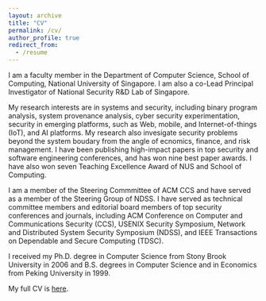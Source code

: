 ```yaml
---
layout: archive
title: "CV"
permalink: /cv/
author_profile: true
redirect_from:
  - /resume
---
```


I am a faculty member in the Department of Computer Science, School of Computing, National University of Singapore. I am also a co-Lead Principal Investigator of National Security R&D Lab of Singapore. 

My research interests are in systems and security, including binary program analysis, system provenance analysis, cyber security experimentation, security in emerging platforms, such as Web, mobile, and Internet-of-things (IoT), and AI platforms. My research also invesigate security problems beyond the system boudary from the angle of ecnomics, finance, and risk management. I have been publishing high-impact papers in top security and software engineering conferences, and has won nine best paper awards. I have also won seven Teaching Excellence Award of NUS and School of Computing.

I am a member of the Steering Commmittee of ACM CCS and have served as a member of the Steering Group of NDSS. I have served as technical committee members and editorial board members of top security conferences and journals, including ACM Conference on Computer and Communications Security (CCS), USENIX Security Symposium, Network and Distributed System Security Symposium (NDSS), and IEEE Transactions on Dependable and Secure Computing (TDSC). 

I received my Ph.D. degree in Computer Science from Stony Brook University in 2006 and B.S. degrees in Computer Science and in Economics from Peking University in 1999.


My full CV is [here](https://www.comp.nus.edu.sg/~liangzk/papers/liangzk-cv-full.pdf). 

<!--
{% include base_path %}

Education
======
* Ph.D in Version Control Theory, GitHub University, 2018 (expected)
* M.S. in Jekyll, GitHub University, 2014
* B.S. in GitHub, GitHub University, 2012

Work experience
======
* Spring 2024: Academic Pages Collaborator
  * GitHub University
  * Duties includes: Updates and improvements to template
  * Supervisor: The Users


Publications
=====
  <ul>{% for post in site.publications reversed %}
    {% include archive-single-cv.html %}
  {% endfor %}</ul>
-->
  
